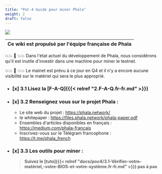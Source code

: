 ```yaml
---
title: "PoC-4 Guide pour miner Phala"
weight: 2
draft: false
---
```


![](/images/docs/poc4-fr/getty_493471862_2000133320009280350_332727.jpg)

Ce wiki est propulsé par l'équipe française de Phala | 
---------------------------------------------------- | 

&#128165;&#128165; &#128679; &#128165;&#128165; Dans l'état actuel du développement de Phala, nous considérons qu'il est inutile d'investir dans une machine pour miner le testnet. 

&#128165;&#128165; &#128679; &#128165;&#128165; Le mainet est prévu à ce jour en Q4 et il n'y a encore aucune visibilité sur le matériel qui sera le plus approprié. 

- ### [x] 3.1 Lisez la [F-A-Q]({{< relref "2.F-A-Q.fr-fr.md" >}})

- ### [x] 3.2 Renseignez vous sur le projet Phala :
    - Le site web du projet : https://phala.network/
    - le whitepaper : https://files.phala.network/phala-paper.pdf
    - Ensembles d'articles disponibles en français : https://medium.com/phala-francais
    - Inscrivez-vous sur le Télégram francophone : https://t.me/phala_french


- ### [x] 3.3 Les outils pour miner :
    > **Suivez le [tuto]({{< relref "docs/poc4/3.1-Vérifier-votre-matériel,-votre-BIOS-et-votre-système.fr-fr.md" >}}) pas à pas**
 

